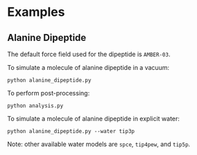 Examples
========

Alanine Dipeptide
-----------------

The default force field used for the dipeptide is `AMBER-03`.

To simulate a molecule of alanine dipeptide in a vacuum:

```
python alanine_dipeptide.py
```

To perform post-processing:

```
python analysis.py
``` 

To simulate a molecule of alanine dipeptide in explicit water:

```
python alanine_dipeptide.py --water tip3p
```

Note: other available water models are `spce`, `tip4pew`, and `tip5p`.

